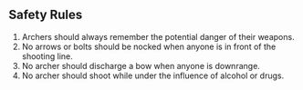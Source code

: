 ## Safety Rules
1.  Archers should always remember the potential danger of their weapons.
2.  No arrows or bolts should be nocked when anyone is in front of the shooting line.
3.  No archer should discharge a bow when anyone is downrange.
4.  No archer should shoot while under the influence of alcohol or drugs.

